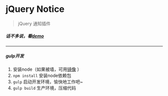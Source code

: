 # jQuery Notice
> jQuery 通知插件

#####  话不多说，看[demo](https://areyouse7en.github.io/jquery-notice/demo/)
---
##### gulp开发
1. 安装node（如果被墙，可用[镜像](http://npm.taobao.org/) ）
2. `npm install`  安装node依赖包
3. `gulp` 启动开发环境，愉快地工作吧~
4. `gulp build` 生产环境，压缩代码
